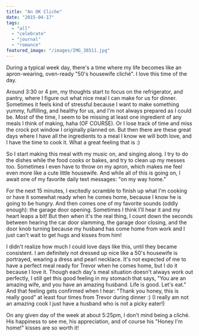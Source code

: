 ```yaml
---
title: "An OK Cliche"
date: "2015-04-17"
tags:
  - "all"
  - "celebrate"
  - "journal"
  - "romance"
featured_image: "/images/IMG_38511.jpg"
---
```


During a typical week day, there's a time where my life becomes like an apron-wearing, oven-ready "50's housewife cliché". I love this time of the day.

Around 3:30 or 4 pm, my thoughts start to focus on the refrigerator, and pantry, where I figure out what nice meal I can make for us for dinner. Sometimes it feels kind of stressful because I want to make something yummy, fulfilling, and healthy for us, and I'm not always prepared as I could be. Most of the time, I seem to be missing at least one ingredient of any meals I think of making, haha (OF COURSE). Or I lose track of time and miss the crock pot window I originally planned on. But then there are these great days where I have all the ingredients to a meal I know we will both love, and I have the time to cook it. What a great feeling that is :)

So I start making this meal with my music on, and singing along. I try to do the dishes while the food cooks or bakes, and try to clean up my messes too. Sometimes I even have to throw on my apron, which makes me feel even more like a cute little housewife. And while all of this is going on, I await one of my favorite daily text messages: "on my way home."

For the next 15 minutes, I excitedly scramble to finish up what I'm cooking or have it somewhat ready when he comes home, because I know he is going to be hungry. And then comes one of my favorite sounds (oddly enough): the garage door opening. Sometimes I think I'll hear it and my heart leaps a bit! But then when it's the real thing, I count down the seconds between hearing the car door slamming, the garage door closing, and the door knob turning because my husband has come home from work and I just can't wait to get hugs and kisses from him!

I didn't realize how much I could love days like this, until they became consistent. I am definitely not dressed up nice like a 50's housewife is portrayed, wearing a dress and pearl necklace. It's not expected of me to have a perfect meal ready for Trevor when he comes home, but I do it because I love it. Though each day's meal situation doesn't always work out perfectly, I still get this good feeling in my stomach that says, "You are an amazing wife, and you have an amazing husband. Life is good. Let's eat." And that feeling gets confirmed when I hear: "Thank you honey, this is really good" at least four times from Trevor during dinner :) (I really am not an amazing cook I just have a husband who is not a picky eater!)

On any given day of the week at about 5:25pm, I don't mind being a cliché. His happiness to see me, his appreciation, and of course his "Honey I'm home!" kisses are so worth it!
